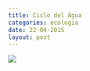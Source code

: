 ```yaml
---
title: Ciclo del Agua
categories: ecologia
date: 22-04-2015
layout: post
---
```


<img src="/colegio_anahuac/assets/img/ciclo-agua.jpg">